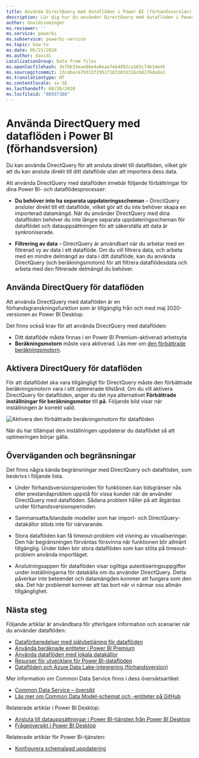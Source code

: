 ```yaml
---
title: Använda DirectQuery med dataflöden i Power BI (förhandsversion)
description: Lär dig hur du använder DirectQuery med dataflöden i Power BI
author: davidiseminger
ms.reviewer: ''
ms.service: powerbi
ms.subservice: powerbi-service
ms.topic: how-to
ms.date: 05/21/2020
ms.author: davidi
LocalizationGroup: Data from files
ms.openlocfilehash: 3e7bb33eae8be4a0eaa7eb4d92ca165c74b14ed5
ms.sourcegitcommit: 13c4bec679313f2951f1833033316cb8176da8a1
ms.translationtype: HT
ms.contentlocale: sv-SE
ms.lasthandoff: 08/26/2020
ms.locfileid: "88937388"
---
```

# <a name="use-directquery-with-dataflows-in-power-bi-preview"></a>Använda DirectQuery med dataflöden i Power BI (förhandsversion)

Du kan använda DirectQuery för att ansluta direkt till dataflöden, vilket gör att du kan ansluta direkt till ditt dataflöde utan att importera dess data. 

Att använda DirectQuery med dataflöden innebär följande förbättringar för dina Power BI- och dataflödesprocesser:

* **Du behöver inte ha separata uppdateringsscheman** – DirectQuery ansluter direkt till ett dataflöde, vilket gör att du inte behöver skapa en importerad datamängd. När du använder DirectQuery med dina dataflöden behöver du inte längre separata uppdateringsscheman för dataflödet och datauppsättningen för att säkerställa att data är synkroniserade.

* **Filtrering av data** – DirectQuery är användbart när du arbetar med en filtrerad vy av data i ett dataflöde. Om du vill filtrera data, och arbeta med en mindre delmängd av data i ditt dataflöde, kan du använda DirectQuery (och beräkningsmotorn) för att filtrera dataflödesdata och arbeta med den filtrerade delmängd du behöver.


## <a name="using-directquery-for-dataflows"></a>Använda DirectQuery för dataflöden

Att använda DirectQuery med dataflöden är en förhandsgranskningsfunktion som är tillgänglig från och med maj 2020-versionen av Power BI Desktop. 

Det finns också krav för att använda DirectQuery med dataflöden:

* Ditt dataflöde måste finnas i en Power BI Premium-aktiverad arbetsyta
* **Beräkningsmotorn** måste vara aktiverad. Läs mer om [den förbättrade beräkningsmotorn](service-dataflows-enhanced-compute-engine.md).

## <a name="enable-directquery-for-dataflows"></a>Aktivera DirectQuery för dataflöden

För att dataflödet ska vara tillgängligt för DirectQuery måste den förbättrade beräkningsmotorn vara i sitt optimerade tillstånd. Om du vill aktivera DirectQuery för dataflöden, anger du det nya alternativet **Förbättrade inställningar för beräkningsmotor** till **på**. Följande bild visar när inställningen är korrekt vald.

![Aktivera den förbättrade beräkningsmotorn för dataflöden](media/service-dataflows-directquery/dataflows-directquery-01.png)

När du har tillämpat den inställningen uppdaterar du dataflödet så att optimeringen börjar gälla. 


## <a name="considerations-and-limitations"></a>Överväganden och begränsningar

Det finns några kända begränsningar med DirectQuery och dataflöden, som beskrivs i följande lista.

* Under förhandsversionsperioden för funktionen kan tidsgränser nås eller prestandaproblem uppstå för vissa kunder när de använder DirectQuery med dataflöden. Sådana problem håller på att åtgärdas under förhandsversionsperioden.

* Sammansatta/blandade modeller som har import- och DirectQuery-datakällor stöds inte för närvarande.

* Stora dataflöden kan få timeout-problem vid visning av visualiseringar. Den här begränsningen förväntas försvinna när funktionen blir allmänt tillgänglig. Under tiden bör stora dataflöden som kan stöta på timeout-problem använda importläget.

* Anslutningsappen för dataflöden visar ogiltiga autentiseringsuppgifter under inställningarna för datakälla om du använder DirectQuery. Detta påverkar inte beteendet och datamängden kommer att fungera som den ska. Det här problemet kommer att tas bort när vi närmar oss allmän tillgänglighet.



## <a name="next-steps"></a>Nästa steg

Följande artiklar är användbara för ytterligare information och scenarier när du använder dataflöden:

* [Dataförberedelser med självbetjäning för dataflöden](service-dataflows-overview.md)
* [Använda beräknade entiteter i Power BI Premium](service-dataflows-computed-entities-premium.md)
* [Använda dataflöden med lokala datakällor](service-dataflows-on-premises-gateways.md)
* [Resurser för utvecklare för Power BI-dataflöden](service-dataflows-developer-resources.md)
* [Dataflöden och Azure Data Lake-integrering (förhandsversion)](service-dataflows-azure-data-lake-integration.md)

Mer information om Common Data Service finns i dess översiktsartikel:
* [Common Data Service – översikt](https://docs.microsoft.com/powerapps/common-data-model/overview)
* [Läs mer om Common Data Model-schemat och -entiteter på GitHub](https://github.com/Microsoft/CDM)

Relaterade artiklar i Power BI Desktop:

* [Ansluta till datauppsättningar i Power BI-tjänsten från Power BI Desktop](../connect-data/desktop-report-lifecycle-datasets.md)
* [Frågeöversikt i Power BI Desktop](desktop-query-overview.md)

Relaterade artiklar för Power BI-tjänsten:
* [Konfigurera schemalagd uppdatering](../connect-data/refresh-scheduled-refresh.md)
